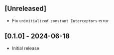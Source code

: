 ## [Unreleased]

- Fix `uninitialized constant Interceptors` error

## [0.1.0] - 2024-06-18

- Initial release
